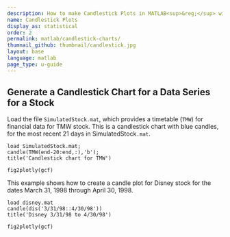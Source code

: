 ```yaml
---
description: How to make Candlestick Plots in MATLAB<sup>&reg;</sup> with Plotly.
name: Candlestick Plots
display_as: statistical
order: 2
permalink: matlab/candlestick-charts/
thumnail_github: thumbnail/candlestick.jpg
layout: base
language: matlab
page_type: u-guide
---
```


## Generate a Candlestick Chart for a Data Series for a Stock

Load the file `SimulatedStock.mat`, which provides a timetable (`TMW`) for financial data for TMW stock. This is a candlestick chart with blue candles, for the most recent 21 days in SimulatedStock`.mat`.

```{matlab}
load SimulatedStock.mat;
candle(TMW(end-20:end,:),'b');
title('Candlestick chart for TMW')

fig2plotly(gcf)
```


This example shows how to create a candle plot for Disney stock for the dates March 31, 1998 through April 30, 1998.




```{matlab}
load disney.mat
candle(dis('3/31/98::4/30/98'))
title('Disney 3/31/98 to 4/30/98')

fig2plotly(gcf)
```

<!--------------------- EXAMPLE BREAK ------------------------->